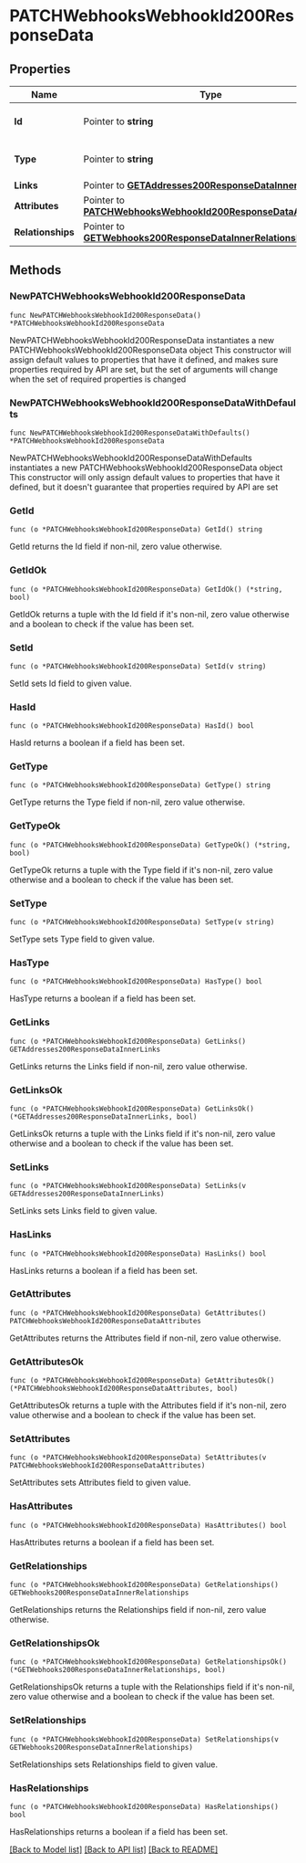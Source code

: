 # PATCHWebhooksWebhookId200ResponseData

## Properties

Name | Type | Description | Notes
------------ | ------------- | ------------- | -------------
**Id** | Pointer to **string** | The resource&#39;s id | [optional] 
**Type** | Pointer to **string** | The resource&#39;s type | [optional] [default to "webhooks"]
**Links** | Pointer to [**GETAddresses200ResponseDataInnerLinks**](GETAddresses200ResponseDataInnerLinks.md) |  | [optional] 
**Attributes** | Pointer to [**PATCHWebhooksWebhookId200ResponseDataAttributes**](PATCHWebhooksWebhookId200ResponseDataAttributes.md) |  | [optional] 
**Relationships** | Pointer to [**GETWebhooks200ResponseDataInnerRelationships**](GETWebhooks200ResponseDataInnerRelationships.md) |  | [optional] 

## Methods

### NewPATCHWebhooksWebhookId200ResponseData

`func NewPATCHWebhooksWebhookId200ResponseData() *PATCHWebhooksWebhookId200ResponseData`

NewPATCHWebhooksWebhookId200ResponseData instantiates a new PATCHWebhooksWebhookId200ResponseData object
This constructor will assign default values to properties that have it defined,
and makes sure properties required by API are set, but the set of arguments
will change when the set of required properties is changed

### NewPATCHWebhooksWebhookId200ResponseDataWithDefaults

`func NewPATCHWebhooksWebhookId200ResponseDataWithDefaults() *PATCHWebhooksWebhookId200ResponseData`

NewPATCHWebhooksWebhookId200ResponseDataWithDefaults instantiates a new PATCHWebhooksWebhookId200ResponseData object
This constructor will only assign default values to properties that have it defined,
but it doesn't guarantee that properties required by API are set

### GetId

`func (o *PATCHWebhooksWebhookId200ResponseData) GetId() string`

GetId returns the Id field if non-nil, zero value otherwise.

### GetIdOk

`func (o *PATCHWebhooksWebhookId200ResponseData) GetIdOk() (*string, bool)`

GetIdOk returns a tuple with the Id field if it's non-nil, zero value otherwise
and a boolean to check if the value has been set.

### SetId

`func (o *PATCHWebhooksWebhookId200ResponseData) SetId(v string)`

SetId sets Id field to given value.

### HasId

`func (o *PATCHWebhooksWebhookId200ResponseData) HasId() bool`

HasId returns a boolean if a field has been set.

### GetType

`func (o *PATCHWebhooksWebhookId200ResponseData) GetType() string`

GetType returns the Type field if non-nil, zero value otherwise.

### GetTypeOk

`func (o *PATCHWebhooksWebhookId200ResponseData) GetTypeOk() (*string, bool)`

GetTypeOk returns a tuple with the Type field if it's non-nil, zero value otherwise
and a boolean to check if the value has been set.

### SetType

`func (o *PATCHWebhooksWebhookId200ResponseData) SetType(v string)`

SetType sets Type field to given value.

### HasType

`func (o *PATCHWebhooksWebhookId200ResponseData) HasType() bool`

HasType returns a boolean if a field has been set.

### GetLinks

`func (o *PATCHWebhooksWebhookId200ResponseData) GetLinks() GETAddresses200ResponseDataInnerLinks`

GetLinks returns the Links field if non-nil, zero value otherwise.

### GetLinksOk

`func (o *PATCHWebhooksWebhookId200ResponseData) GetLinksOk() (*GETAddresses200ResponseDataInnerLinks, bool)`

GetLinksOk returns a tuple with the Links field if it's non-nil, zero value otherwise
and a boolean to check if the value has been set.

### SetLinks

`func (o *PATCHWebhooksWebhookId200ResponseData) SetLinks(v GETAddresses200ResponseDataInnerLinks)`

SetLinks sets Links field to given value.

### HasLinks

`func (o *PATCHWebhooksWebhookId200ResponseData) HasLinks() bool`

HasLinks returns a boolean if a field has been set.

### GetAttributes

`func (o *PATCHWebhooksWebhookId200ResponseData) GetAttributes() PATCHWebhooksWebhookId200ResponseDataAttributes`

GetAttributes returns the Attributes field if non-nil, zero value otherwise.

### GetAttributesOk

`func (o *PATCHWebhooksWebhookId200ResponseData) GetAttributesOk() (*PATCHWebhooksWebhookId200ResponseDataAttributes, bool)`

GetAttributesOk returns a tuple with the Attributes field if it's non-nil, zero value otherwise
and a boolean to check if the value has been set.

### SetAttributes

`func (o *PATCHWebhooksWebhookId200ResponseData) SetAttributes(v PATCHWebhooksWebhookId200ResponseDataAttributes)`

SetAttributes sets Attributes field to given value.

### HasAttributes

`func (o *PATCHWebhooksWebhookId200ResponseData) HasAttributes() bool`

HasAttributes returns a boolean if a field has been set.

### GetRelationships

`func (o *PATCHWebhooksWebhookId200ResponseData) GetRelationships() GETWebhooks200ResponseDataInnerRelationships`

GetRelationships returns the Relationships field if non-nil, zero value otherwise.

### GetRelationshipsOk

`func (o *PATCHWebhooksWebhookId200ResponseData) GetRelationshipsOk() (*GETWebhooks200ResponseDataInnerRelationships, bool)`

GetRelationshipsOk returns a tuple with the Relationships field if it's non-nil, zero value otherwise
and a boolean to check if the value has been set.

### SetRelationships

`func (o *PATCHWebhooksWebhookId200ResponseData) SetRelationships(v GETWebhooks200ResponseDataInnerRelationships)`

SetRelationships sets Relationships field to given value.

### HasRelationships

`func (o *PATCHWebhooksWebhookId200ResponseData) HasRelationships() bool`

HasRelationships returns a boolean if a field has been set.


[[Back to Model list]](../README.md#documentation-for-models) [[Back to API list]](../README.md#documentation-for-api-endpoints) [[Back to README]](../README.md)



